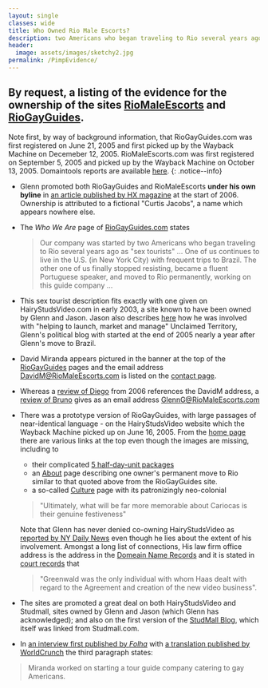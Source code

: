 ```yaml
---
layout: single
classes: wide
title: Who Owned Rio Male Escorts?
description: two Americans who began traveling to Rio several years ago as "sex tourists\"
header:
  image: assets/images/sketchy2.jpg
permalink: /PimpEvidence/
---
```


## By request, a listing of the evidence for the ownership of the sites [RioMaleEscorts](/RioE.md) and [RioGayGuides](/RioG.md). 

Note first, by way of background information, that RioGayGuides.com was first registered on June 21, 2005 and first picked up by the Wayback Machine on Decemeber 12, 2005. RioMaleEscorts.com was first registered on September 5, 2005 and picked up by the Wayback Machine on October 13, 2005. Domaintools reports are available [here](/DNS/).
{: .notice--info}


- Glenn promoted both RioGayGuides and RioMaleEscorts **under his own byline** in [an article published by HX magazine](/hxRio.md) at the start of 2006. Ownership is attributed to a fictional "Curtis Jacobs", a name which appears nowhere else.
- The _Who We Are_ page of [RioGayGuides.com](/RioG.md) states
  > Our company was started by two Americans who began traveling to Rio several years ago as "sex tourists" ... One of us continues to live in the U.S. (in New York City) with frequent trips to Brazil. The other one of us finally stopped resisting, became a fluent Portuguese speaker, and moved to Rio permanently, working on this guide company ...  
- This sex tourist description fits exactly with one given on HairyStudsVideo.com in early 2003, a site known to have been owned by Glenn and Jason. Jason also describes [here](IamJJ.md ) how he was involved with "helping to launch, market and manage" Unclaimed Territory, Glenn's political blog with started at the end of 2005 nearly a year after Glenn's move to Brazil.
- David Miranda appears pictured in the banner at the top of the [RioGayGuides](/RioG.md) pages and the email address DavidM@RioMaleEscorts.com is listed on the [contact page](rion/Contact_Us.html).
- Whereas a [review of Diego](https://web.archive.org/web/20060516041136/http://www.male4malescorts.com/reviews/diego_rio.html) from 2006 references the DavidM address, a [review of Bruno](https://web.archive.org/web/20060516041029/http://www.male4malescorts.com/reviews/bruno_rio.html) gives as an email address GlennG@RioMaleEscorts.com
- There was a prototype version of RioGayGuides, with large passages of near-identical language - on the HairyStudsVideo website which the Wayback Machine picked up on June 16, 2005. From the [home page](https://web.archive.org/web/20050616000830/http://hairystudsvideo.com/rio/packages.html) there are various links at the top even though the images are missing, including to
    - their complicated [5 half-day-unit packages](https://web.archive.org/web/20050616000830/http://hairystudsvideo.com/rio/packages.html)
    - an [About](https://web.archive.org/web/20050615232102/http://hairystudsvideo.com/rio/about.htm) page describing one owner's permanent move to Rio similar to that quoted above from the RioGayGuides site.
    - a so-called [Culture](https://web.archive.org/web/20050615234213/http://hairystudsvideo.com/rio/culture.htm) page with its patronizingly neo-colonial
     > "Ultimately, what will be far more memorable about Cariocas is their genuine festiveness"

  Note that Glenn has never denied co-owning HairyStudsVideo as [reported by NY Daily News](https://www.nydailynews.com/news/national/greenwald-reporter-broke-nsa-story-lawyer-sued-porn-biz-article-1.1383448) even though he lies about the extent of his involvement. Amongst a long list of connections, His law firm office address is the address in the [Domeain Name Records](/DNS/) and it is stated in [court records](/cases/PeterHaas.html) that
  > "Greenwald was the only individual with whom Haas dealt with regard to the Agreement and creation of the new video business".
- The sites are promoted a great deal on both HairyStudsVideo and Studmall, sites owned by Glenn and Jason (which Glenn has acknowledged); and also on the first version of the [StudMall Blog](/blogspot.md), which itself was linked from Studmall.com. 
- In [an interview first published by _Folha_](http://www1.folha.uol.com.br/colunas/monicabergamo/2013/08/1331165-vem-chumbo-grosso-diz-jornalista-que-namora-brasileiro-detido-em-londres.shtml) with [a translation published by WorldCrunch](https://worldcrunch.com/world-affairs/in-rio-with-glenn-greenwald-and-david-miranda-more-snowden-stories-to-come) the third paragraph states:
 > Miranda worked on starting a tour guide company catering to gay Americans.
